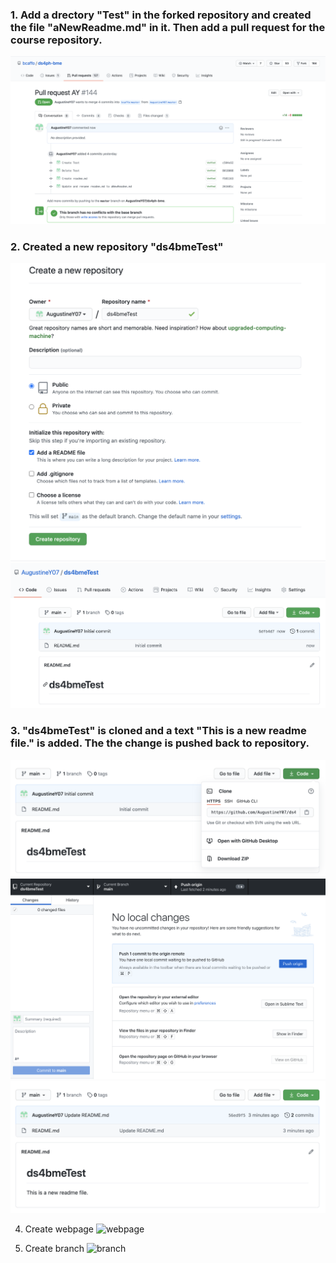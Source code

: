 ### 1. Add a drectory "Test" in the forked repository and created the file "aNewReadme.md" in it. Then add a pull request for the course repository. 
   ![pull](https://github.com/AugustineY07/ds4ph-bme/blob/master/Test/Pull%20request.png)
   
### 2. Created a new repository "ds4bmeTest"
   ![repository](https://github.com/AugustineY07/ds4ph-bme/blob/master/Test/new%20repository.png)
   ![repository2](https://github.com/AugustineY07/ds4ph-bme/blob/master/Test/repository.png)
   
### 3. "ds4bmeTest" is cloned and a text "This is a new readme file." is added. The the change is pushed back to repository.
   ![clone](https://github.com/AugustineY07/ds4ph-bme/blob/master/Test/clone.png)
   ![clone](https://github.com/AugustineY07/ds4ph-bme/blob/master/Test/push.png)
   ![clone](https://github.com/AugustineY07/ds4ph-bme/blob/master/Test/pushed.png)
   
4. Create webpage
   ![webpage](.jpg)
   
5. Create branch
   ![branch](.jpg)
